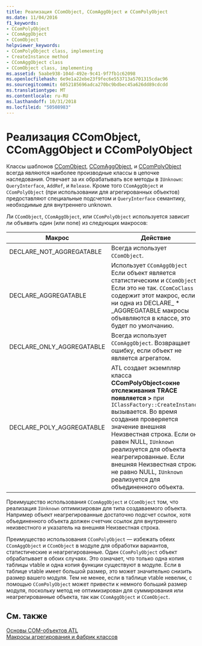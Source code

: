 ```yaml
---
title: Реализация CComObject, CComAggObject и CComPolyObject
ms.date: 11/04/2016
f1_keywords:
- CComPolyObject
- CComAggObject
- CComObject
helpviewer_keywords:
- CComPolyObject class, implementing
- CreateInstance method
- CComAggObject class
- CComObject class, implementing
ms.assetid: 5aabe938-104d-492e-9c41-9f7fb1c62098
ms.openlocfilehash: 6e9e1a22ebe23f9fec6e553713a5701315cdac96
ms.sourcegitcommit: 6052185696adca270bc9bdbec45a626dd89cdcdd
ms.translationtype: MT
ms.contentlocale: ru-RU
ms.lasthandoff: 10/31/2018
ms.locfileid: "50508983"
---
```

# <a name="implementing-ccomobject-ccomaggobject-and-ccompolyobject"></a>Реализация CComObject, CComAggObject и CComPolyObject

Классы шаблонов [CComObject](../atl/reference/ccomobject-class.md), [CComAggObject](../atl/reference/ccomaggobject-class.md), и [CComPolyObject](../atl/reference/ccompolyobject-class.md) всегда являются наиболее производные классы в цепочке наследования. Отвечает за их обрабатывать все методы в `IUnknown`: `QueryInterface`, `AddRef`, и `Release`. Кроме того `CComAggObject` и `CComPolyObject` (при использовании для агрегированных объектов) предоставляют специальные подсчетом и `QueryInterface` семантику, необходимые для внутреннего unknown.

Ли `CComObject`, `CComAggObject`, или `CComPolyObject` используется зависит ли объявить один (или none) из следующих макросов:

|Макрос|Действие|
|-----------|------------|
|DECLARE_NOT_AGGREGATABLE|Всегда использует `CComObject`.|
|DECLARE_AGGREGATABLE|Использует `CComAggObject` Если объект является статистическим и `CComObject` Если это не так. `CComCoClass` содержит этот макрос, если ни одна из DECLARE_ * _AGGREGATABLE макросы объявляются в классе, это будет по умолчанию.|
|DECLARE_ONLY_AGGREGATABLE|Всегда использует `CComAggObject`. Возвращает ошибку, если объект не является агрегатом.|
|DECLARE_POLY_AGGREGATABLE|ATL создает экземпляр класса **CComPolyObject\<окне отслеживания TRACE появляется >** при `IClassFactory::CreateInstance` вызывается. Во время создания проверяется значение внешняя Неизвестная строка. Если он равен NULL, `IUnknown` реализуется для объекта неагрегированные. Если внешняя Неизвестная строка не равно NULL, `IUnknown` реализуется для объединенного объекта.|

Преимущество использования `CComAggObject` и `CComObject` том, что реализация `IUnknown` оптимизирован для типа создаваемого объекта. Например объект неагрегированные достаточно подсчет ссылок, хотя объединенного объекта должен счетчик ссылок для внутреннего неизвестного и указатель на внешняя Неизвестная строка.

Преимущество использования `CComPolyObject` — избежать обеих `CComAggObject` и `CComObject` в модуле для обработки вариантов, статистические и неагрегированные. Один `CComPolyObject` объект обрабатывает в обоих случаях. Это означает, что только одна копия таблицы vtable и одна копия функции существуют в модуле. Если в таблице vtable имеет большой размер, это может значительно снизить размер вашего модуля. Тем не менее, если в таблице vtable невелик, с помощью `CComPolyObject` может привести к немного больший размер модуля, поскольку метод не оптимизирован для суммирования или неагрегированные объекта, так как `CComAggObject` и `CComObject`.

## <a name="see-also"></a>См. также

[Основы COM-объектов ATL](../atl/fundamentals-of-atl-com-objects.md)<br/>
[Макросы агрегирования и фабрик классов](../atl/reference/aggregation-and-class-factory-macros.md)

